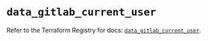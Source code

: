 # `data_gitlab_current_user`

Refer to the Terraform Registry for docs: [`data_gitlab_current_user`](https://registry.terraform.io/providers/gitlabhq/gitlab/17.7.0/docs/data-sources/current_user).
